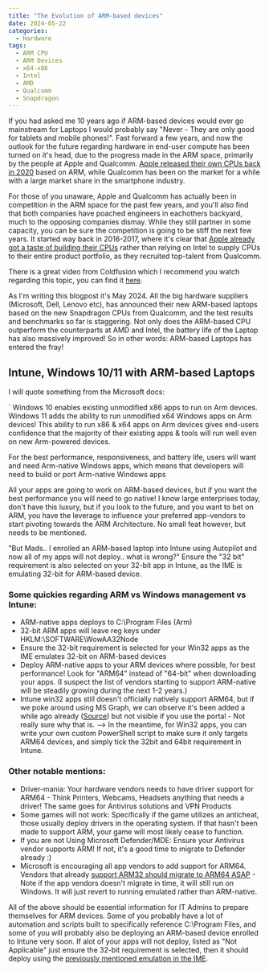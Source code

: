 ```yaml
---
title: "The Evolution of ARM-based devices"
date: 2024-05-22
categories:
  - Hardware
tags:
  - ARM CPU
  - ARM Devices
  - x64-x86
  - Intel
  - AMD
  - Qualcomm
  - Snapdragon
---
```


If you had asked me 10 years ago if ARM-based devices would ever go mainstream for Laptops I would probably say "Never - They are only good for tablets and mobile phones!". Fast forward a few years, and now the outlook for the future regarding hardware in end-user compute has been turned on it's head, due to the progress made in the ARM space, primarily by the people at Apple and Qualcomm. [Apple released their own CPUs back in 2020](https://www.apple.com/newsroom/2020/11/apple-unleashes-m1/) based on ARM, while Qualcomm has been on the market for a while with a large market share in the smartphone industry.

For those of you unaware, Apple and Qualcomm has actually been in competition in the ARM space for the past few years, and you'll also find that both companies have poached engineers in eachothers backyard, much to the opposing companies dismay. While they still partner in some capacity, you can be sure the competition is going to be stiff the next few years. It started way back in 2016-2017, where it's clear that [Apple already got a taste of building their CPUs](https://fortune.com/2017/05/30/apple-qualcomm-esin-terzioglu/) rather than relying on Intel to supply CPUs to their entire product portfolio, as they recruited top-talent from Qualcomm.

There is a great video from Coldfusion which I recommend you watch regarding this topic, you can find it [here](https://www.youtube.com/watch?v=V68RE0M8zhk).

As I'm writing this blogpost it's May 2024. All the big hardware suppliers (Microsoft, Dell, Lenovo etc), has announced their new ARM-based laptops based on the new Snapdragon CPUs from Qualcomm, and the test results and benchmarks so far is staggering. Not only does the ARM-based CPU outperform the counterparts at AMD and Intel, the battery life of the Laptop has also massively improved! So in other words: ARM-based Laptops has entered the fray!

## Intune, Windows 10/11 with ARM-based Laptops

I will quote something from the Microsoft docs:

`
Windows 10 enables existing unmodified x86 apps to run on Arm devices. Windows 11 adds the ability to run unmodified x64 Windows apps on Arm devices! This ability to run x86 & x64 apps on Arm devices gives end-users confidence that the majority of their existing apps & tools will run well even on new Arm-powered devices.

For the best performance, responsiveness, and battery life, users will want and need Arm-native Windows apps, which means that developers will need to build or port Arm-native Windows apps`
`

All your apps are going to work on ARM-based devices, but if you want the best performance you will need to go native! I know large enterprises today, don't have this luxury, but if you look to the future, and you want to bet on ARM, you have the leverage to influence your preferred app-vendors to start pivoting towards the ARM Architecture. No small feat however, but needs to be mentioned.

"But Mads.. I enrolled an ARM-based laptop into Intune using Autopilot and now all of my apps will not deploy.. what is wrong?"
Ensure the "32 bit" requirement is also selected on your 32-bit app in Intune, as the IME is emulating 32-bit for ARM-based device.

### Some quickies regarding ARM vs Windows management vs Intune:

* ARM-native apps deploys to C:\Program Files (Arm)
* 32-bit ARM apps will leave reg keys under HKLM:\SOFTWARE\WowAA32Node
* Ensure the 32-bit requirement is selected for your Win32 apps as the IME emulates 32-bit on ARM-based devices
* Deploy ARM-native apps to your ARM devices where possible, for best performance! Look for "ARM64" instead of "64-bit" when downloading your apps. (I suspect the list of vendors starting to support ARM-native will be steadily growing during the next 1-2 years.)
* Intune win32 apps still doesn't officially natively support ARM64, but if we poke around using MS Graph, we can observe it's been added a while ago already ([Source](https://learn.microsoft.com/en-us/graph/api/resources/intune-apps-windowsarchitecture?view=graph-rest-beta)) but not visible if you use the portal - Not really sure why that is.
--> In the meantime, for Win32 apps, you can write your own custom PowerShell script to make sure it only targets ARM64 devices, and simply tick the 32bit and 64bit requirement in Intune.

### Other notable mentions:

* Driver-mania: Your hardware vendors needs to have driver support for ARM64 - Think Printers, Webcams, Headsets anything that needs a driver! The same goes for Antivirus solutions and VPN Products
* Some games will not work: Specifically if the game utilizes an anticheat, those usually deploy drivers in the operating system. If that hasn't been made to support ARM, your game will most likely cease to function.
* If you are not Using Microsoft Defender/MDE: Ensure your Antivirus vendor supports ARM! If not, it's a good time to migrate to Defender already :)
* Microsoft is encouraging all app vendors to add support for ARM64. Vendors that already [support ARM32 should migrate to ARM64 ASAP](https://learn.microsoft.com/en-us/windows/arm/arm32-to-arm64) - Note if the app vendors doesn't migrate in time, it will still run on Windows. It will just revert to running emulated rather than ARM-native.

All of the above should be essential information for IT Admins to prepare themselves for ARM devices. Some of you probably have a lot of automation and scripts built to specifically reference C:\Program Files, and some of you will probably also be deploying an ARM-based device enrolled to Intune very soon. If alot of your apps will not deploy, listed as "Not Applicable" just ensure the 32-bit requirement is selected, then it should deploy using the [previously mentioned emulation in the IME](https://learn.microsoft.com/en-us/windows/arm/apps-on-arm-x86-emulation).
